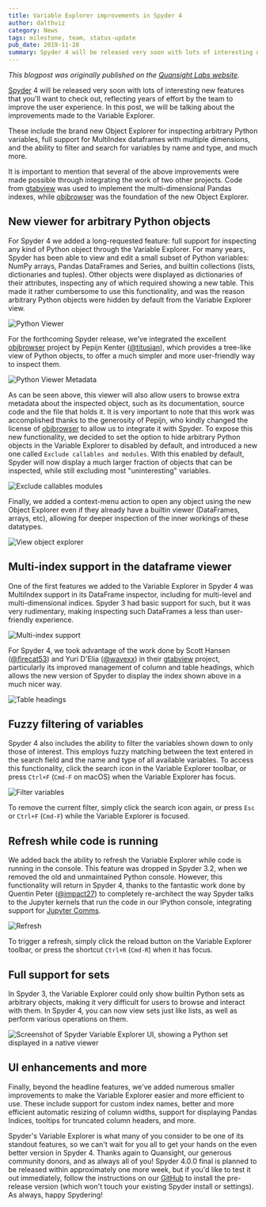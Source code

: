 ```yaml
---
title: Variable Explorer improvements in Spyder 4
author: dalthviz
category: News
tags: milestone, team, status-update
pub_date: 2019-11-28
summary: Spyder 4 will be released very soon with lots of interesting new features that you'll want to check out, reflecting years of effort by the team to improve the user experience. In this post, we will be talking about the improvements made to the Variable Explorer.
---
```


*This blogpost was originally published on the [Quansight Labs website](https://labs.quansight.org/blog/2019/11/variable-explorer-improvements-in-Spyder-4/)*.

[Spyder](https://www.spyder-ide.org/) 4 will be released very soon with lots of interesting new features that you'll want to check out, reflecting years of effort by the team to improve the user experience. In this post, we will be talking about the improvements made to the Variable Explorer.

These include the brand new Object Explorer for inspecting arbitrary Python variables, full support for MultiIndex dataframes with multiple dimensions, and the ability to filter and search for variables by name and type, and much more.

It is important to mention that several of the above improvements were made possible through integrating the work of two other projects. Code from [gtabview](https://github.com/TabViewer/gtabview) was used to implement the multi-dimensional Pandas indexes, while [objbrowser](https://github.com/titusjan/objbrowser) was the foundation of the new Object Explorer.


## New viewer for arbitrary Python objects


For Spyder 4 we added a long-requested feature: full support for inspecting any kind of Python object through the Variable Explorer. For many years, Spyder has been able to view and edit a small subset of Python variables: NumPy arrays, Pandas DataFrames and Series, and builtin collections (lists, dictionaries and tuples). Other objects were displayed as dictionaries of their attributes, inspecting any of which required showing a new table. This made it rather cumbersome to use this functionality, and was the reason arbitrary Python objects were hidden by default from the Variable Explorer view.

![Python Viewer](python-viewer.png)

For the forthcoming Spyder release, we've integrated the excellent [objbrowser](https://github.com/titusjan/objbrowser) project by Pepijn Kenter ([@titusjan](https://github.com/titusjan)), which provides a tree-like view of Python objects, to offer a much simpler and more user-friendly way to inspect them.

![Python Viewer Metadata](python-viewer-metadata.png)

As can be seen above, this viewer will also allow users to browse extra metadata about the inspected object, such as its documentation, source code and the file that holds it.
It is very important to note that this work was accomplished thanks to the generosity of Pepijn, who kindly changed the license of [objbrowser](https://github.com/titusjan/objbrowser) to allow us to integrate it with Spyder.
To expose this new functionality, we decided to set the option to hide arbitrary Python objects in the Variable Explorer to disabled by default, and introduced a new one called `Exclude callables and modules`. With this enabled by default, Spyder will now display a much larger fraction of objects that can be inspected, while still excluding most "uninteresting" variables.

![Exclude callables modules](exclude-callables-modules.png)

Finally, we added a context-menu action to open any object using the new Object Explorer even if they already have a builtin viewer (DataFrames, arrays, etc), allowing for deeper inspection of the inner workings of these datatypes.

![View object explorer](view-object-explorer.png)

## Multi-index support in the dataframe viewer

One of the first features we added to the Variable Explorer in Spyder 4 was MultiIndex support in its DataFrame inspector, including for multi-level and multi-dimensional indices. Spyder 3 had basic support for such, but it was very rudimentary, making inspecting such DataFrames a less than user-friendly experience.

![Multi-index support](multi-index-support.png)

For Spyder 4, we took advantage of the work done by Scott Hansen ([@firecat53](https://github.com/firecat53)) and Yuri D'Elia ([@wavexx](https://github.com/wavexx)) in their [gtabview](https://github.com/TabViewer/gtabview) project, particularly its improved management of column and table headings, which allows the new version of Spyder to display the index shown above in a much nicer way.

![Table headings](table-headings.png)

## Fuzzy filtering of variables

Spyder 4 also includes the ability to filter the variables shown down to only those of interest. This employs fuzzy matching between the text entered in the search field and the name and type of all available variables.
To access this functionality, click the search icon in the Variable Explorer toolbar, or press `Ctrl+F` (`Cmd-F` on macOS) when the Variable Explorer has focus.


![Filter variables](filter-variables.png)

To remove the current filter, simply click the search icon again, or press `Esc` or `Ctrl+F` (`Cmd-F`) while the Variable Explorer is focused.

## Refresh while code is running

We added back the ability to refresh the Variable Explorer while code is running in the console. This feature was dropped in Spyder 3.2, when we removed the old and unmaintained Python console. However, this functionality will return in Spyder 4, thanks to the fantastic work done by Quentin Peter ([@impact27](https://github.com/impact27)) to completely re-architect the way Spyder talks to the Jupyter kernels that run the code in our IPython console, integrating support for [Jupyter Comms](https://jupyter-client.readthedocs.io/en/stable/messaging.html#custom-messages).

![Refresh](refresh.png)

To trigger a refresh, simply click the reload button on the Variable Explorer toolbar, or press the shortcut `Ctrl+R` (`Cmd-R`) when it has focus.

## Full support for sets

In Spyder 3, the Variable Explorer could only show builtin Python sets as arbitrary objects, making it very difficult for users to browse and interact with them. In Spyder 4, you can now view sets just like lists, as well as perform various operations on them.

![Screenshot of Spyder Variable Explorer UI, showing a Python set displayed in a native viewer](set-support.png)

## UI enhancements and more

Finally, beyond the headline features, we've added numerous smaller improvements to make the Variable Explorer easier and more efficient to use. These include support for custom index names, better and more efficient automatic resizing of column widths, support for displaying Pandas Indices, tooltips for truncated column headers, and more.

Spyder's Variable Explorer is what many of you consider to be one of its standout features, so we can't wait for you all to get your hands on the even better version in Spyder 4. Thanks again to Quansight, our generous community donors, and as always all of you! Spyder 4.0.0 final is planned to be released within approximately one more week, but if you'd like to test it out immediately, follow the instructions on our [GitHub](https://github.com/spyder-ide/spyder/releases) to install the pre-release version (which won't touch your existing Spyder install or settings). As always, happy Spydering!
